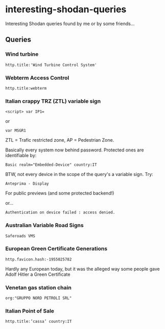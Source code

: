 # interesting-shodan-queries
Interesting Shodan queries found by me or by some friends...

## Queries 

### Wind turbine 
```
http.title:'Wind Turbine Control System'
```
### Webterm Access Control
```
http.title:webterm
```

### Italian crappy TRZ (ZTL) variable sign
```
<script> var IP1=
```
or
```
var MSGR1
```
ZTL = Trafic restricted zone, AP = Pedestrian Zone.

Basically every system now behind password. Protected ones are identifiable by:

```
Basic realm="Embedded-Device" country:IT
```

BTW, not every device in the scope of the query's a variable sign. Try:
```
Anteprima - Display
```
For public previews (and some protected backend!)

or...
```
Authentication on device failed : access denied.
```
### Australian Variable Road Signs
```
Saferoads VMS
```

### European Green Certificate Generations
```
http.favicon.hash:-1955025782
```
Hardly any European today, but it was the alleged way some people gave Adolf Hitler a Green Certificate

### Venetan gas station chain
```
org:"GRUPPO NORD PETROLI SRL"
```

### Italian Point of Sale
```
http.title:’cassa’ country:IT
```